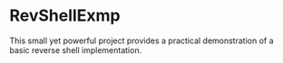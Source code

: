 # RevShellExmp
This small yet powerful project provides a practical demonstration of a basic reverse shell implementation.
